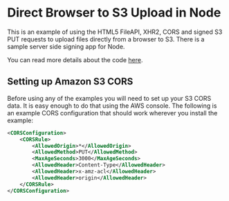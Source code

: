 # Direct Browser to S3 Upload in Node

This is an example of using the HTML5 FileAPI, XHR2, CORS and signed S3 PUT requests to upload files directly from a browser to S3. There is a sample server side signing app for Node.

You can read more details about the code [here](http://www.ioncannon.net/programming/1539/direct-browser-uploading-amazon-s3-cors-fileapi-xhr2-and-signed-puts).

## Setting up Amazon S3 CORS

Before using any of the examples you will need to set up your S3 CORS data. It is easy enough to do that using the AWS console. The following is an example CORS configuration that should work wherever you install the example:

``` XML
<CORSConfiguration>
    <CORSRule>
        <AllowedOrigin>*</AllowedOrigin>
        <AllowedMethod>PUT</AllowedMethod>
        <MaxAgeSeconds>3000</MaxAgeSeconds>
        <AllowedHeader>Content-Type</AllowedHeader>
        <AllowedHeader>x-amz-acl</AllowedHeader>
        <AllowedHeader>origin</AllowedHeader>
    </CORSRule>
</CORSConfiguration>
```
